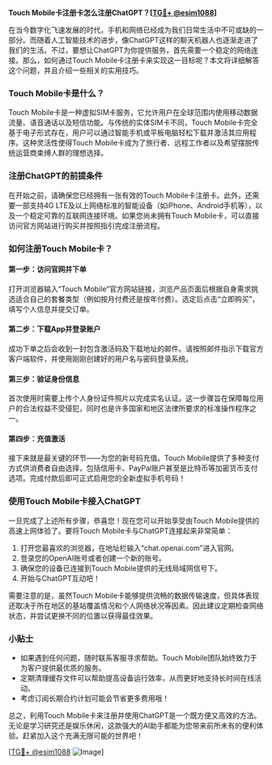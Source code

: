 **Touch Mobile卡注册卡怎么注册ChatGPT？[[TG💪+ @esim1088](https://t.me/s/esim1088)]**

在当今数字化飞速发展的时代，手机和网络已经成为我们日常生活中不可或缺的一部分。而随着人工智能技术的进步，像ChatGPT这样的聊天机器人也逐渐走进了我们的生活。不过，要想让ChatGPT为你提供服务，首先需要一个稳定的网络连接。那么，如何通过Touch Mobile卡注册卡来实现这一目标呢？本文将详细解答这个问题，并且介绍一些相关的实用技巧。

### Touch Mobile卡是什么？

Touch Mobile卡是一种虚拟SIM卡服务，它允许用户在全球范围内使用移动数据流量、语音通话以及短信功能。与传统的实体SIM卡不同，Touch Mobile卡完全基于电子形式存在，用户可以通过智能手机或平板电脑轻松下载并激活其应用程序。这种灵活性使得Touch Mobile卡成为了旅行者、远程工作者以及希望摆脱传统运营商束缚人群的理想选择。

### 注册ChatGPT的前提条件

在开始之前，请确保您已经拥有一张有效的Touch Mobile卡注册卡。此外，还需要一部支持4G LTE及以上网络标准的智能设备（如iPhone、Android手机等），以及一个稳定可靠的互联网连接环境。如果您尚未拥有Touch Mobile卡，可以直接访问官方网站进行购买并按照指引完成注册流程。

### 如何注册Touch Mobile卡？

#### 第一步：访问官网并下单
打开浏览器输入“Touch Mobile”官方网站链接，浏览产品页面后根据自身需求挑选适合自己的套餐类型（例如按月付费还是按年付费）。选定后点击“立即购买”，填写个人信息并提交订单。

#### 第二步：下载App并登录账户
成功下单之后会收到一封包含激活码及下载地址的邮件。请按照邮件指示下载官方客户端软件，并使用刚刚创建好的用户名与密码登录系统。

#### 第三步：验证身份信息
首次使用时需要上传个人身份证件照片以完成实名认证。这一步骤旨在保障每位用户的合法权益不受侵犯，同时也是许多国家和地区法律所要求的标准操作程序之一。

#### 第四步：充值激活
接下来就是最关键的环节——为您的新号码充值。Touch Mobile提供了多种支付方式供消费者自由选择，包括信用卡、PayPal账户甚至是比特币等加密货币支付选项。完成付款后即可正式启用您的全新虚拟手机号码！

### 使用Touch Mobile卡接入ChatGPT

一旦完成了上述所有步骤，恭喜您！现在您可以开始享受由Touch Mobile提供的高速上网体验了。要将Touch Mobile卡与ChatGPT连接起来非常简单：

1. 打开您最喜欢的浏览器，在地址栏输入“chat.openai.com”进入官网。
2. 登录您的OpenAI账号或者创建一个新的账号。
3. 确保您的设备已连接到Touch Mobile提供的无线局域网信号下。
4. 开始与ChatGPT互动吧！

需要注意的是，虽然Touch Mobile卡能够提供流畅的数据传输速度，但具体表现还取决于所在地区的基站覆盖情况和个人网络状况等因素。因此建议定期检查网络状态，并尝试更换不同的位置以获得最佳效果。

### 小贴士

- 如果遇到任何问题，随时联系客服寻求帮助。Touch Mobile团队始终致力于为客户提供最优质的服务。
- 定期清理缓存文件可以帮助提高设备运行效率，从而更好地支持长时间在线活动。
- 考虑订阅长期合约计划可能会节省更多费用哦！

总之，利用Touch Mobile卡来注册并使用ChatGPT是一个既方便又高效的方法。无论是学习研究还是娱乐休闲，这款强大的AI助手都能为您带来前所未有的便利体验。赶紧加入这个充满无限可能的世界吧！

[[TG💪+ @esim1088](https://t.me/s/esim1088) ![Image](https://i.postimg.cc/4NQfJmqS/Snipaste-2025-05-13-00-14-12.png)]